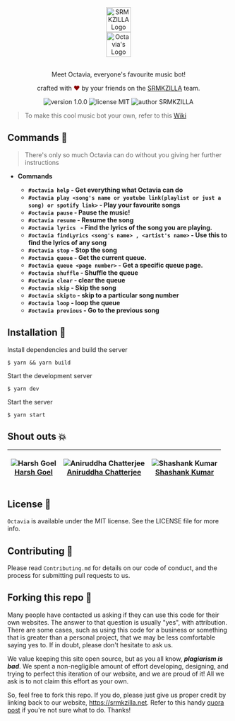 <div align="center">
  <img alt="SRMKZILLA Logo" src="https://cdn-images-1.medium.com/max/1200/1*V14ZK8_mXQadno4eLtOnIw.png" height="56" />
</div>
<div align="center">
  <img alt="Octavia's Logo" src="https://srmkzilla.s3.ap-south-1.amazonaws.com/logo_octavia.jpg" height="56" />
</div>

<br>
<p align="center">
Meet Octavia, everyone's favourite music bot!
</p>
<p align="center">
crafted with <span style="color: #8b0000;">&hearts;</span> by your friends on the <a href="https://srmkzilla.net">SRMKZILLA</a> team.
</p>
<p align="center">
    <img src="https://img.shields.io/badge/version-1.0.0-yellowgreen" alt="version 1.0.0"/>
    <img src="https://img.shields.io/badge/license-MIT-brightgreen" alt="license MIT"/>
    <img src="https://img.shields.io/badge/author-SRMKZILLA-orange" alt="author SRMKZILLA"/>
</p>

> To make this cool music bot your own, refer to this [Wiki](https://github.com/srm-kzilla/jack/wiki/Make-Jack-your-own)

## Commands 🔧

> There's only so much Octavia can do without you giving her further instructions

- **Commands**

  - **`#octavia help` - Get everything what Octavia can do**
  - **`#octavia play <song's name or youtube link(playlist or just a song) or spotify link>` - Play your favourite songs**
  - **`#octavia pause` - Pause the music!**
  - **`#octavia resume` - Resume the song**
  - **`#octavia lyrics ` - Find the lyrics of the song you are playing.**
  - **`#octavia findLyrics <song's name> , <artist's name>` - Use this to find the lyrics of any song**
  - **`#octavia stop` - Stop the song**
  - **`#octavia queue` - Get the current queue.**
  - **`#octavia queue <page number>` - Get a specific queue page.**
  - **`#octavia shuffle` - Shuffle the queue**
  - **`#octavia clear` - clear the queue**
  - **`#octavia skip` - Skip the song**
  - **`#octavia skipto` - skip to a particular song number**
  - **`#octavia loop` - loop the queue**
  - **`#octavia previous` - Go to the previous song**

## Installation 🔧

Install dependencies and build the server

```
$ yarn && yarn build
```

Start the development server

```
$ yarn dev
```

Start the server

```
$ yarn start
```

## Shout outs 💥

| <p align="center">![Harsh Goel](https://github.com/harshgoel05.png?size=128)<br>[Harsh Goel](https://github.com/harshgoel05)</p> | <p align="center">![Aniruddha Chatterjee](https://github.com/ruddha2001.png?size=128)<br>[Aniruddha Chatterjee](https://github.com/ruddha2001)</p> | <p align="center">![Shashank Kumar](https://avatars.githubusercontent.com/u/74819565?s=128)<br>[Shashank Kumar](https://github.com/shawshankkumar)</p> |
| -------------------------------------------------------------------------------------------------------------------------------- | -------------------------------------------------------------------------------------------------------------------------------------------------- | ------------------------------------------------------------------------------------------------------------------------------------------------------ |

## License 📜

`Octavia` is available under the MIT license. See the LICENSE file for more info.

## Contributing 🤝

Please read `Contributing.md` for details on our code of conduct, and the process for submitting pull requests to us.

## Forking this repo 🚨

Many people have contacted us asking if they can use this code for their own websites. The answer to that question is usually "yes", with attribution. There are some cases, such as using this code for a business or something that is greater than a personal project, that we may be less comfortable saying yes to. If in doubt, please don't hesitate to ask us.

We value keeping this site open source, but as you all know, _**plagiarism is bad**_. We spent a non-negligible amount of effort developing, designing, and trying to perfect this iteration of our website, and we are proud of it! All we ask is to not claim this effort as your own.

So, feel free to fork this repo. If you do, please just give us proper credit by linking back to our website, https://srmkzilla.net. Refer to this handy [quora post](https://www.quora.com/Is-it-bad-to-copy-other-peoples-code) if you're not sure what to do. Thanks!
